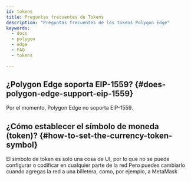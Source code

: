 ```yaml
---
id: tokens
title: Preguntas frecuentes de Tokens
description: "Preguntas frecuentes de los tokens Polygon Edge"
keywords:
  - docs
  - polygon
  - edge
  - FAQ
  - tokens

---
```


## ¿Polygon Edge soporta EIP-1559? {#does-polygon-edge-support-eip-1559}
Por el momento, Polygon Edge no soporta EIP-1559.

## ¿Cómo establecer el símbolo de moneda (token)? {#how-to-set-the-currency-token-symbol}

El símbolo de token es solo una cosa de UI, por lo que no se puede configurar o codificar en cualquier parte de la red Pero puedes cambiarlo cuando agregas la red a una billetera, como, por ejemplo, a MetaMask


